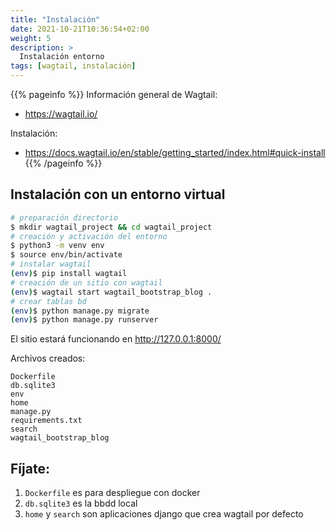 ```yaml
---
title: "Instalación"
date: 2021-10-21T10:36:54+02:00
weight: 5
description: >
  Instalación entorno
tags: [wagtail, instalación]
---
```


{{% pageinfo %}}
Información general de Wagtail:
* https://wagtail.io/

Instalación: 
* https://docs.wagtail.io/en/stable/getting_started/index.html#quick-install
{{% /pageinfo %}}

## Instalación con un entorno virtual
```bash
# preparación directorio
$ mkdir wagtail_project && cd wagtail_project
# creación y activación del entorno
$ python3 -m venv env
$ source env/bin/activate
# instalar wagtail
(env)$ pip install wagtail
# creación de un sitio con wagtail
(env)$ wagtail start wagtail_bootstrap_blog .
# crear tablas bd
(env)$ python manage.py migrate
(env)$ python manage.py runserver
```
El sitio estará funcionando en http://127.0.0.1:8000/ 

Archivos creados:
```
Dockerfile
db.sqlite3
env
home
manage.py
requirements.txt
search
wagtail_bootstrap_blog
```

## Fíjate:
1. `Dockerfile` es para despliegue con docker
2. `db.sqlite3` es la bbdd local
3. `home` y `search` son aplicaciones django que crea wagtail por defecto